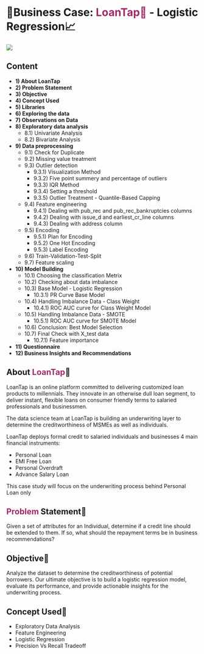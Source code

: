 # **📃Business Case: <font color=#9F2B68>LoanTap💸</font> - Logistic Regression**📈

<img src="https://pimwp.s3.ap-south-1.amazonaws.com/2024/04/Untitled-design-94-4-jpg.webp">


## **Content**
- **1) About LoanTap**
- **2) Problem Statement**
- **3) Objective**
- **4) Concept Used**
- **5) Libraries**
- **6) Exploring the data**
- **7) Observations on Data**
- **8) Exploratory data analysis**
    - 8.1) Univariate Analysis
    - 8.2) Bivariate Analysis
- **9) Data preprocessing**
    - 9.1) Check for Duplicate
    - 9.2) Missing value treatment
    - 9.3) Outlier detection
        - 9.3.1) Visualization Method
        - 9.3.2) Five point summery and percentage of outliers
        - 9.3.3) IQR Method
        - 9.3.4) Setting a threshold
        - 9.3.5) Outlier Treatment - Quantile-Based Capping
    - 9.4) Feature engineering
        - 9.4.1) Dealing with pub_rec and pub_rec_bankruptcies columns
        - 9.4.2) Dealing with issue_d and earliest_cr_line columns
        - 9.4.3) Dealing with address column
    - 9.5) Encoding
        - 9.5.1) Plan for Encoding
        - 9.5.2) One Hot Encoding  
        - 9.5.3) Label Encoding
    - 9.6) Train-Validation-Test-Split
    - 9.7) Feature scaling
- **10) Model Building**
    - 10.1) Choosing the classification Metrix
    - 10.2) Checking about data imbalance
    - 10.3) Base Model - Logistic Regression
        - 10.3.1) PR Curve Base Model
    - 10.4) Handling Imbalance Data - Class Weight
        - 10.4.1) ROC AUC curve for Class Weight Model
    - 10.5) Handling Imbalance Data - SMOTE
        - 10.5.1) ROC AUC curve for SMOTE Model
    - 10.6) Conclusion: Best Model Selection
    - 10.7) Final Check with X_test data
        - 10.7.1) Feature importance
- **11) Questionnaire**
- **12) Business Insights and Recommendations**

## **About <font color=#9F2B68>LoanTap**</font>💸

LoanTap is an online platform committed to delivering customized loan products to millennials. They innovate in an otherwise dull loan segment, to deliver instant, flexible loans on consumer friendly terms to salaried professionals and businessmen.

The data science team at LoanTap is building an underwriting layer to determine the creditworthiness of MSMEs as well as individuals.

LoanTap deploys formal credit to salaried individuals and businesses 4 main financial instruments:

- Personal Loan
- EMI Free Loan
- Personal Overdraft
- Advance Salary Loan

This case study will focus on the underwriting process behind Personal Loan only

## <font color=#9F2B68>**Problem</font> Statement👀**

Given a set of attributes for an Individual, determine if a credit line should be extended to them. If so, what should the repayment terms be in business recommendations?

## **Objective🎯**

Analyze the dataset to determine the creditworthiness of potential borrowers. Our ultimate objective is to build a logistic regression model, evaluate its performance, and provide actionable insights for the underwriting process.

## **Concept Used📑**

- Exploratory Data Analysis
- Feature Engineering
- Logistic Regression
- Precision Vs Recall Tradeoff
